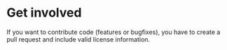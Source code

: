 # Get involved

If you want to contribute code (features or bugfixes), you have to create a pull
request and include valid license information.
